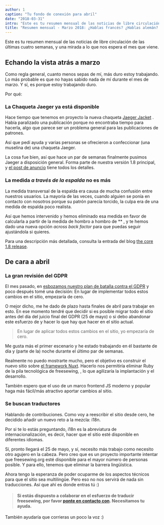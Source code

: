 ```yaml
---
author: 1
caption: "Tu fondo de conexión para abril"
date: "2018-03-31"
intro: "Este es tu resumen mensual de las noticias de libre circulación de las últimas cuatro semanas, y una mirada a lo que nos espera el mes que viene."
title: "Resumen mensual - Marzo 2018: ¿Hablas francés? ¿Hablas alemán? ¿Hablas español? 你會說中文嗎？"
---
```


Este es tu resumen mensual de las noticias de libre circulación de las últimas cuatro semanas, y una mirada a lo que nos espera el mes que viene.

## Echando la vista atrás a marzo

Como regla general, cuanto menos sepas de mí, más duro estoy trabajando. Lo más probable es que no hayas sabido nada de mí durante el mes de marzo. Y sí, es porque estoy trabajando duro.

Por qué:

### La Chaqueta Jaeger ya está disponible

Hace tiempo que tenemos en proyecto la nueva chaqueta [Jaeger Jacket](/patterns/jaeger) . Había paralizado una publicación porque no encontraba tiempo para hacerla, algo que parece ser un problema general para las publicaciones de patrones.

Así que pedí ayuda y varias personas se ofrecieron a confeccionar (una muselina de) una chaqueta Jaeger.

La cosa fue bien, así que hace un par de semanas finalmente pusimos Jaeger a disposición general. Forma parte de nuestra versión 1.8 principal, y [el post de anuncio](/blog/core-1.8-jaeger-across-back/) tiene todos los detalles.

### La medida *a través de la espalda* no es más

La medida transversal de la espalda era causa de mucha confusión entre nuestros usuarios. La mayoría de las veces, cuando alguien se ponía en contacto con nosotros porque su patrón parecía torcido, la culpa era de una medida de espalda poco realista.

Así que hemos intervenido y hemos eliminado esa medida en favor de calcularla a partir de la medida de hombro a hombro de ** , y te hemos dado una nueva opción *across back factor* para que puedas seguir ajustándola si quieres.

Para una descripción más detallada, consulta la entrada del blog [the core 1.8 release](/blog/core-1.8-jaeger-across-back/).

## De cara a abril

### La gran revisión del GDPR

El mes pasado, en [esbozamos nuestro plan de batalla contra el GDPR](/blog/gdpr-plan/) y poco después tomé una decisión: En lugar de implementar todos estos cambios en el sitio, empezaría de cero.

O mejor dicho, me he dado de plazo hasta finales de abril para trabajar en esto. En ese momento tendré que decidir si es posible migrar todo el sitio antes del día del juicio final del GDPR (25 de mayo) o si debo abandonar este esfuerzo de y hacer lo que hay que hacer en el sitio actual.
> En lugar de aplicar todos estos cambios en el sitio, yo empezaría de cero.

Me gusta más el primer escenario y he estado trabajando en él bastante de día y (parte de la) noche durante el último par de semanas.

Realmente no puedo mostrarte mucho, pero el objetivo es construir el nuevo sitio sobre [el framework Nuxt](https://nuxtjs.org/). Hacerlo nos permitiría eliminar Ruby de la pila tecnológica de freesewing, , lo que agilizaría la implantación y el desarrollo.

También espero que el uso de un marco frontend JS moderno y popular haga más fácil/más atractivo aportar cambios al sitio.

### Se buscan traductores

Hablando de contribuciones. Como voy a reescribir el sitio desde cero, he decidido añadir un nuevo reto a la mezcla: i18n.

Por si te lo estás preguntando, i18n es la abreviatura de internacionalización, es decir, hacer que el sitio esté disponible en diferentes idiomas.

Sí, pronto llegará el 25 de mayo, y sí, necesito más trabajo como necesito otro agujero en la cabeza. Pero creo que es un proyecto importante intentar que freesewing.org esté disponible para el mayor número de personas posible. Y para ello, tenemos que eliminar la barrera lingüística.

Ahora tengo la esperanza de poder ocuparme de los aspectos técnicos para que el sitio sea multilingüe. Pero eso no nos servirá de nada sin traducciones. Así que ahí es donde entras tú :)

> #### Si estás dispuesto a colaborar en el esfuerzo de traducir freesewing, por favor [ponte en contacto con](/contact). Necesitamos tu ayuda.

También ayudaría que corrieras un poco la voz :)



